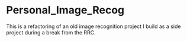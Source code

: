 # Personal_Image_Recog
This is a refactoring of an old image recognition project I build as a side project during a break from the RRC.
